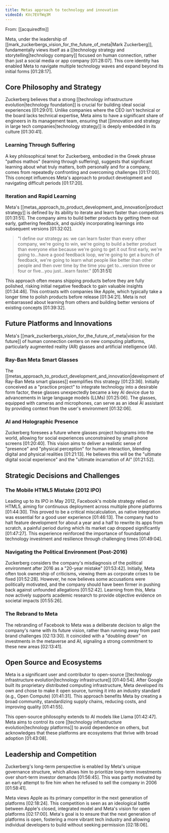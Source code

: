 ```yaml
---
title: Metas approach to technology and innovation
videoId: KVc7EVfWq3M
---
```


From: [[acquiredfm]] <br/> 

Meta, under the leadership of [[mark_zuckerbergs_vision_for_the_future_of_meta|Mark Zuckerberg]], fundamentally views itself as a [[technology strategy and storytelling|technology company]] focused on human connection, rather than just a social media or app company <a class="yt-timestamp" data-t="01:28:07">[01:28:07]</a>. This core identity has enabled Meta to navigate multiple technology waves and expand beyond its initial forms <a class="yt-timestamp" data-t="01:28:17">[01:28:17]</a>.

## Core Philosophy and Strategy
Zuckerberg believes that a strong [[technology infrastructure evolution|technology foundation]] is crucial for building ideal social experiences <a class="yt-timestamp" data-t="01:29:01">[01:29:01]</a>. Unlike companies where the CEO isn't technical or the board lacks technical expertise, Meta aims to have a significant share of engineers in its management team, ensuring that [[innovation and strategy in large tech companies|technology strategy]] is deeply embedded in its culture <a class="yt-timestamp" data-t="01:30:41">[01:30:41]</a>.

### Learning Through Suffering
A key philosophical tenet for Zuckerberg, embodied in the Greek phrase "pathos mathos" (learning through suffering), suggests that significant learning about what truly matters, both personally and for a company, comes from repeatedly confronting and overcoming challenges <a class="yt-timestamp" data-t="01:17:00">[01:17:00]</a>. This concept influences Meta's approach to product development and navigating difficult periods <a class="yt-timestamp" data-t="01:17:20">[01:17:20]</a>.

### Iteration and Rapid Learning
Meta's [[metas_approach_to_product_development_and_innovation|product strategy]] is defined by its ability to iterate and learn faster than competitors <a class="yt-timestamp" data-t="01:31:51">[01:31:51]</a>. The company aims to build better products by getting them out early, gathering feedback, and quickly incorporating learnings into subsequent versions <a class="yt-timestamp" data-t="01:32:02">[01:32:02]</a>.

> "I define our strategy as: we can learn faster than every other company, we're going to win, we're going to build a better product than everyone else because we're going to get it out first early, we're going to...have a good feedback loop, we're going to get a bunch of feedback, we're going to learn what people like better than other people and then over time by the time you get to...version three or four or five...you just...learn faster." <a class="yt-timestamp" data-t="01:31:51">[01:31:51]</a>

This approach often means shipping products before they are fully polished, risking initial negative feedback to gain valuable insights <a class="yt-timestamp" data-t="01:34:46">[01:34:46]</a>. This contrasts with companies like Apple, which typically take a longer time to polish products before release <a class="yt-timestamp" data-t="01:34:21">[01:34:21]</a>. Meta is not embarrassed about learning from others and building better versions of existing concepts <a class="yt-timestamp" data-t="01:39:32">[01:39:32]</a>.

## Future Platforms and Innovations
Meta's [[mark_zuckerbergs_vision_for_the_future_of_meta|vision for the future]] of human connection centers on new computing platforms, particularly augmented reality (AR) glasses and artificial intelligence (AI).

### Ray-Ban Meta Smart Glasses
The [[metas_approach_to_product_development_and_innovation|development of Ray-Ban Meta smart glasses]] exemplifies this strategy <a class="yt-timestamp" data-t="01:23:36">[01:23:36]</a>. Initially conceived as a "practice project" to integrate technology into a desirable form factor, these glasses unexpectedly became a key AI device due to advancements in large language models (LLMs) <a class="yt-timestamp" data-t="01:25:06">[01:25:06]</a>. The glasses, equipped with cameras and microphones, can serve as an ideal AI assistant by providing context from the user's environment <a class="yt-timestamp" data-t="01:32:06">[01:32:06]</a>.

### AI and Holographic Presence
Zuckerberg foresees a future where glasses project holograms into the world, allowing for social experiences unconstrained by small phone screens <a class="yt-timestamp" data-t="01:20:40">[01:20:40]</a>. This vision aims to deliver a realistic sense of "presence" and "physical perception" for human interaction, blending digital and physical realities <a class="yt-timestamp" data-t="01:21:13">[01:21:13]</a>. He believes this will be the "ultimate digital social experience" and the "ultimate incarnation of AI" <a class="yt-timestamp" data-t="01:21:52">[01:21:52]</a>.

## Strategic Decisions and Challenges

### The Mobile HTML5 Mistake (2012 IPO)
Leading up to its IPO in May 2012, Facebook's mobile strategy relied on HTML5, aiming for continuous deployment across multiple phone platforms <a class="yt-timestamp" data-t="01:44:30">[01:44:30]</a>. This proved to be a critical miscalculation, as native integration was essential for a good user experience <a class="yt-timestamp" data-t="01:46:13">[01:46:13]</a>. The company had to halt feature development for about a year and a half to rewrite its apps from scratch, a painful period during which its market cap dropped significantly <a class="yt-timestamp" data-t="01:47:27">[01:47:27]</a>. This experience reinforced the importance of foundational technology investment and resilience through challenging times <a class="yt-timestamp" data-t="01:49:04">[01:49:04]</a>.

### Navigating the Political Environment (Post-2016)
Zuckerberg considers the company's misdiagnosis of the political environment after 2016 as a "20-year mistake" <a class="yt-timestamp" data-t="01:53:42">[01:53:42]</a>. Initially, Meta often took ownership of criticisms, viewing them as corporate crises to be fixed <a class="yt-timestamp" data-t="01:52:28">[01:52:28]</a>. However, he now believes some accusations were politically motivated, and the company should have been firmer in pushing back against unfounded allegations <a class="yt-timestamp" data-t="01:52:42">[01:52:42]</a>. Learning from this, Meta now actively supports academic research to provide objective evidence on societal impacts <a class="yt-timestamp" data-t="01:55:26">[01:55:26]</a>.

### The Rebrand to Meta
The rebranding of Facebook to Meta was a deliberate decision to align the company's name with its future vision, rather than running away from past brand challenges <a class="yt-timestamp" data-t="02:13:30">[02:13:30]</a>. It coincided with a "doubling down" on investments in the metaverse and AI, signaling a strong commitment to these new areas <a class="yt-timestamp" data-t="02:13:41">[02:13:41]</a>.

## Open Source and Ecosystems
Meta is a significant user and contributor to open-source [[technology infrastructure evolution|technology infrastructure]] <a class="yt-timestamp" data-t="01:40:54">[01:40:54]</a>. After Google built its proprietary distributed computing infrastructure, Meta developed its own and chose to make it open source, turning it into an industry standard (e.g., Open Compute) <a class="yt-timestamp" data-t="01:41:31">[01:41:31]</a>. This approach benefits Meta by creating a broad community, standardizing supply chains, reducing costs, and improving quality <a class="yt-timestamp" data-t="01:41:55">[01:41:55]</a>.

This open-source philosophy extends to AI models like Llama <a class="yt-timestamp" data-t="01:42:47">[01:42:47]</a>. Meta aims to control its core [[technology infrastructure evolution|technology platforms]] to avoid dependence on others, but acknowledges that these platforms are ecosystems that thrive with broad adoption <a class="yt-timestamp" data-t="01:43:08">[01:43:08]</a>.

## Leadership and Competition
Zuckerberg's long-term perspective is enabled by Meta's unique governance structure, which allows him to prioritize long-term investments over short-term investor demands <a class="yt-timestamp" data-t="01:56:45">[01:56:45]</a>. This was partly motivated by an early attempt to fire him when he refused to sell the company in 2006 <a class="yt-timestamp" data-t="01:58:41">[01:58:41]</a>.

Meta views Apple as its primary competitor in the next generation of platforms <a class="yt-timestamp" data-t="02:18:24">[02:18:24]</a>. This competition is seen as an ideological battle between Apple's closed, integrated model and Meta's vision for open platforms <a class="yt-timestamp" data-t="02:17:00">[02:17:00]</a>. Meta's goal is to ensure that the next generation of platforms is open, fostering a more vibrant tech industry and allowing individual developers to build without seeking permission <a class="yt-timestamp" data-t="02:18:06">[02:18:06]</a>.